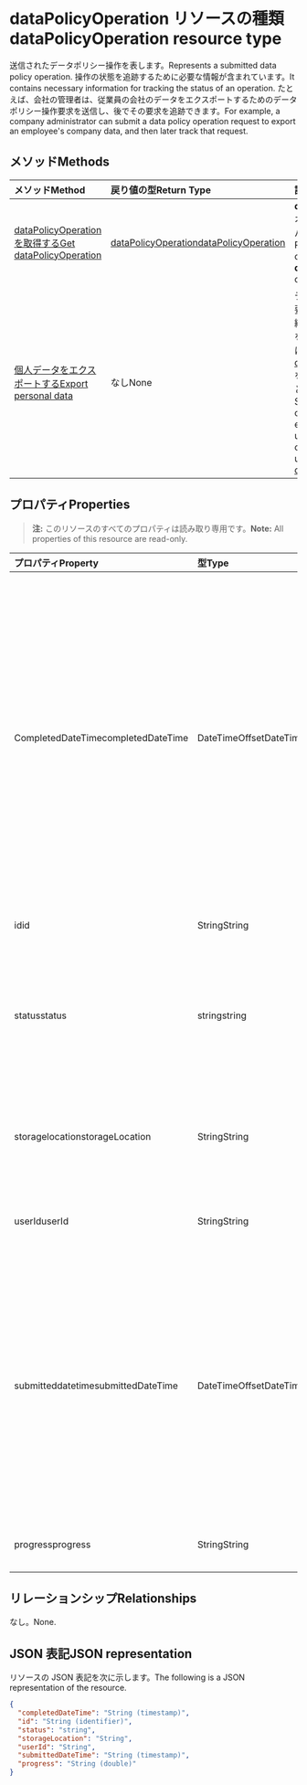 # <a name="datapolicyoperation-resource-type"></a><span data-ttu-id="1d607-101">dataPolicyOperation リソースの種類</span><span class="sxs-lookup"><span data-stu-id="1d607-101">dataPolicyOperation resource type</span></span>

<span data-ttu-id="1d607-102">送信されたデータポリシー操作を表します。</span><span class="sxs-lookup"><span data-stu-id="1d607-102">Represents a submitted data policy operation.</span></span> <span data-ttu-id="1d607-103">操作の状態を追跡するために必要な情報が含まれています。</span><span class="sxs-lookup"><span data-stu-id="1d607-103">It contains necessary information for tracking the status of an operation.</span></span> <span data-ttu-id="1d607-104">たとえば、会社の管理者は、従業員の会社のデータをエクスポートするためのデータポリシー操作要求を送信し、後でその要求を追跡できます。</span><span class="sxs-lookup"><span data-stu-id="1d607-104">For example, a company administrator can submit a data policy operation request to export an employee's company data, and then later track that request.</span></span>

## <a name="methods"></a><span data-ttu-id="1d607-105">メソッド</span><span class="sxs-lookup"><span data-stu-id="1d607-105">Methods</span></span>

| <span data-ttu-id="1d607-106">メソッド</span><span class="sxs-lookup"><span data-stu-id="1d607-106">Method</span></span>           | <span data-ttu-id="1d607-107">戻り値の型</span><span class="sxs-lookup"><span data-stu-id="1d607-107">Return Type</span></span>    |<span data-ttu-id="1d607-108">説明</span><span class="sxs-lookup"><span data-stu-id="1d607-108">Description</span></span>|
|:---------------|:--------|:----------|
|[<span data-ttu-id="1d607-109">dataPolicyOperation を取得する</span><span class="sxs-lookup"><span data-stu-id="1d607-109">Get dataPolicyOperation</span></span>](../api/datapolicyoperation-get.md) | [<span data-ttu-id="1d607-110">dataPolicyOperation</span><span class="sxs-lookup"><span data-stu-id="1d607-110">dataPolicyOperation</span></span>](datapolicyoperation.md) |<span data-ttu-id="1d607-111">**dataPolicyOperation**オブジェクトのプロパティを取得します。</span><span class="sxs-lookup"><span data-stu-id="1d607-111">Retrieve properties of the **dataPolicyOperation** object.</span></span>|
|[<span data-ttu-id="1d607-112">個人データをエクスポートする</span><span class="sxs-lookup"><span data-stu-id="1d607-112">Export personal data</span></span>](../api/user-exportpersonaldata.md) | <span data-ttu-id="1d607-113">なし</span><span class="sxs-lookup"><span data-stu-id="1d607-113">None</span></span> |<span data-ttu-id="1d607-114">データポリシー操作要求を送信します。組織ユーザーのデータをエクスポートするには、後で[Get dataPolicyOperation](../api/datapolicyoperation-get.md)を使用して読み取ることができます。</span><span class="sxs-lookup"><span data-stu-id="1d607-114">Submit a data policy operation request to export organizational user's data which can later be read using [Get dataPolicyOperation](../api/datapolicyoperation-get.md)</span></span>|

## <a name="properties"></a><span data-ttu-id="1d607-115">プロパティ</span><span class="sxs-lookup"><span data-stu-id="1d607-115">Properties</span></span>

> <span data-ttu-id="1d607-116">**注:** このリソースのすべてのプロパティは読み取り専用です。</span><span class="sxs-lookup"><span data-stu-id="1d607-116">**Note:** All properties of this resource are read-only.</span></span>

| <span data-ttu-id="1d607-117">プロパティ</span><span class="sxs-lookup"><span data-stu-id="1d607-117">Property</span></span>     | <span data-ttu-id="1d607-118">型</span><span class="sxs-lookup"><span data-stu-id="1d607-118">Type</span></span>   |<span data-ttu-id="1d607-119">説明</span><span class="sxs-lookup"><span data-stu-id="1d607-119">Description</span></span>|
|:---------------|:--------|:----------|
|<span data-ttu-id="1d607-120">CompletedDateTime</span><span class="sxs-lookup"><span data-stu-id="1d607-120">completedDateTime</span></span>|<span data-ttu-id="1d607-121">DateTimeOffset</span><span class="sxs-lookup"><span data-stu-id="1d607-121">DateTimeOffset</span></span>|<span data-ttu-id="1d607-122">このデータポリシー操作の要求が完了すると、ISO 8601 形式を使用して UTC 時刻であることを表します。</span><span class="sxs-lookup"><span data-stu-id="1d607-122">Represents when the request for this data policy operation was completed, in UTC time, using the ISO 8601 format.</span></span> <span data-ttu-id="1d607-123">たとえば、2014 年 1 月 1 日午前 0 時 (UTC) は、次のようになります。`'2014-01-01T00:00:00Z'`</span><span class="sxs-lookup"><span data-stu-id="1d607-123">For example, midnight UTC on Jan 1, 2014 would look like this: `'2014-01-01T00:00:00Z'`.</span></span> <span data-ttu-id="1d607-124">操作が完了するまで Null 値を返します。</span><span class="sxs-lookup"><span data-stu-id="1d607-124">Null until the operation completes.</span></span>|
|<span data-ttu-id="1d607-125">id</span><span class="sxs-lookup"><span data-stu-id="1d607-125">id</span></span>|<span data-ttu-id="1d607-126">String</span><span class="sxs-lookup"><span data-stu-id="1d607-126">String</span></span>| <span data-ttu-id="1d607-127">この操作の一意のキーです。</span><span class="sxs-lookup"><span data-stu-id="1d607-127">Unique key for this operation.</span></span> |
|<span data-ttu-id="1d607-128">status</span><span class="sxs-lookup"><span data-stu-id="1d607-128">status</span></span>|<span data-ttu-id="1d607-129">string</span><span class="sxs-lookup"><span data-stu-id="1d607-129">string</span></span>| <span data-ttu-id="1d607-130">可能な値は、`notStarted`、`running`、`complete`、`failed`、`unknownFutureValue` です。</span><span class="sxs-lookup"><span data-stu-id="1d607-130">Possible values are: `notStarted`, `running`, `complete`, `failed`, `unknownFutureValue`.</span></span>|
|<span data-ttu-id="1d607-131">storagelocation</span><span class="sxs-lookup"><span data-stu-id="1d607-131">storageLocation</span></span>|<span data-ttu-id="1d607-132">String</span><span class="sxs-lookup"><span data-stu-id="1d607-132">String</span></span>|<span data-ttu-id="1d607-133">エクスポート要求のためにデータがエクスポートされる場所の URL。</span><span class="sxs-lookup"><span data-stu-id="1d607-133">The URL location to where data is being exported for export requests.</span></span>|
|<span data-ttu-id="1d607-134">userId</span><span class="sxs-lookup"><span data-stu-id="1d607-134">userId</span></span>|<span data-ttu-id="1d607-135">String</span><span class="sxs-lookup"><span data-stu-id="1d607-135">String</span></span>|<span data-ttu-id="1d607-136">操作が実行されるユーザーの id。</span><span class="sxs-lookup"><span data-stu-id="1d607-136">The id for the user on whom the operation is performed.</span></span>|
|<span data-ttu-id="1d607-137">submitteddatetime</span><span class="sxs-lookup"><span data-stu-id="1d607-137">submittedDateTime</span></span>|<span data-ttu-id="1d607-138">DateTimeOffset</span><span class="sxs-lookup"><span data-stu-id="1d607-138">DateTimeOffset</span></span>|<span data-ttu-id="1d607-139">このデータ操作の要求が送信された時点 (UTC 時間) を表す ISO 8601 形式を使用します。</span><span class="sxs-lookup"><span data-stu-id="1d607-139">Represents when the request for this data operation was submitted, in UTC time, using the ISO 8601 format.</span></span> <span data-ttu-id="1d607-140">たとえば、2014 年 1 月 1 日午前 0 時 (UTC) は、次のようになります。`'2014-01-01T00:00:00Z'`</span><span class="sxs-lookup"><span data-stu-id="1d607-140">For example, midnight UTC on Jan 1, 2014 would look like this: `'2014-01-01T00:00:00Z'`</span></span>|
|<span data-ttu-id="1d607-141">progress</span><span class="sxs-lookup"><span data-stu-id="1d607-141">progress</span></span>|<span data-ttu-id="1d607-142">String</span><span class="sxs-lookup"><span data-stu-id="1d607-142">String</span></span>|<span data-ttu-id="1d607-143">操作の進行状況を指定します。</span><span class="sxs-lookup"><span data-stu-id="1d607-143">Specifies the progress of an operation.</span></span>|

## <a name="relationships"></a><span data-ttu-id="1d607-144">リレーションシップ</span><span class="sxs-lookup"><span data-stu-id="1d607-144">Relationships</span></span>
<span data-ttu-id="1d607-145">なし。</span><span class="sxs-lookup"><span data-stu-id="1d607-145">None.</span></span>


## <a name="json-representation"></a><span data-ttu-id="1d607-146">JSON 表記</span><span class="sxs-lookup"><span data-stu-id="1d607-146">JSON representation</span></span>

<span data-ttu-id="1d607-147">リソースの JSON 表記を次に示します。</span><span class="sxs-lookup"><span data-stu-id="1d607-147">The following is a JSON representation of the resource.</span></span>

<!-- {
  "blockType": "resource",
  "optionalProperties": [

  ],
  "@odata.type": "microsoft.graph.dataPolicyOperation"
}-->

```json
{
  "completedDateTime": "String (timestamp)",
  "id": "String (identifier)",
  "status": "string",
  "storageLocation": "String",
  "userId": "String",
  "submittedDateTime": "String (timestamp)", 
  "progress": "String (double)"
}

```

<!-- uuid: 8fcb5dbc-d5aa-4681-8e31-b001d5168d79
2015-10-25 14:57:30 UTC -->
<!-- {
  "type": "#page.annotation",
  "description": "dataPolicyOperation resource",
  "keywords": "",
  "section": "documentation",
  "tocPath": ""
}-->
